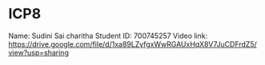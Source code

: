 # ICP8
Name: Sudini Sai charitha
Student ID: 700745257
Video link: https://drive.google.com/file/d/1xa89LZyfgxWwRGAUxHqX8V7JuCDFrdZ5/view?usp=sharing
